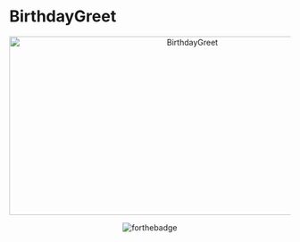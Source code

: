 # BirthdayGreet
<div align="center">
  <img src="https://socialify.git.ci/lucy2512/BirthdayGreet/image?description=1&font=Source%20Code%20Pro&language=1&owner=1&pattern=Charlie%20Brown&theme=Dark" alt="BirthdayGreet" width="640" height="320" />
  
  
  
  
  ![forthebadge](https://forthebadge.com/images/badges/built-for-android.svg)
</div>
